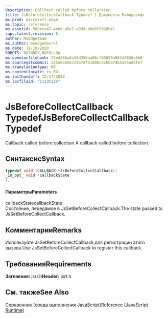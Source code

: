 ```yaml
---
description: Callback called before collection.
title: JsBeforeCollectCallback Typedef | Документы Майкрософт
ms.prod: microsoft-edge
ms.topic: reference
ms.assetid: 58bece47-4e6d-49e7-a93d-b6a8f9928b41
caps.latest.revision: 6
author: MSEdgeTeam
ms.author: msedgedevrel
ms.date: 11/19/2020
ROBOTS: NOINDEX,NOFOLLOW
ms.openlocfilehash: 23ed386a6a28d356aa80cf85650a981d4836a6b6
ms.sourcegitcommit: a35a6b5bbc21b7df61d08cbc6b074b5325ad4fef
ms.translationtype: MT
ms.contentlocale: ru-RU
ms.lasthandoff: 12/17/2020
ms.locfileid: "11235325"
---
```

# <span data-ttu-id="e4e4c-103">JsBeforeCollectCallback Typedef</span><span class="sxs-lookup"><span data-stu-id="e4e4c-103">JsBeforeCollectCallback Typedef</span></span>

<span data-ttu-id="e4e4c-104">Callback called before collection.</span><span class="sxs-lookup"><span data-stu-id="e4e4c-104">A callback called before collection.</span></span>  
  
## <span data-ttu-id="e4e4c-105">Синтаксис</span><span class="sxs-lookup"><span data-stu-id="e4e4c-105">Syntax</span></span>  
  
```cpp  
typedef void (CALLBACK *JsBeforeCollectCallback)(  
_In_opt_ void *callbackState  
);  
```  
  
#### <span data-ttu-id="e4e4c-106">Параметры</span><span class="sxs-lookup"><span data-stu-id="e4e4c-106">Parameters</span></span>  
 <span data-ttu-id="e4e4c-107">callbackState</span><span class="sxs-lookup"><span data-stu-id="e4e4c-107">callbackState</span></span>  
 <span data-ttu-id="e4e4c-108">Состояние, передамое в JsSetBeforeCollectCallback.</span><span class="sxs-lookup"><span data-stu-id="e4e4c-108">The state passed to JsSetBeforeCollectCallback.</span></span>  
  
## <span data-ttu-id="e4e4c-109">Комментарии</span><span class="sxs-lookup"><span data-stu-id="e4e4c-109">Remarks</span></span>  
 <span data-ttu-id="e4e4c-110">Используйте JsSetBeforeCollectCallback для регистрации этого вызова.</span><span class="sxs-lookup"><span data-stu-id="e4e4c-110">Use JsSetBeforeCollectCallback to register this callback.</span></span>  
  
## <span data-ttu-id="e4e4c-111">Требования</span><span class="sxs-lookup"><span data-stu-id="e4e4c-111">Requirements</span></span>  
 <span data-ttu-id="e4e4c-112">**Заглавная:** jsrt.h</span><span class="sxs-lookup"><span data-stu-id="e4e4c-112">**Header:** jsrt.h</span></span>  
  
## <span data-ttu-id="e4e4c-113">См. также</span><span class="sxs-lookup"><span data-stu-id="e4e4c-113">See Also</span></span>  
 [<span data-ttu-id="e4e4c-114">Справочник (среда выполнения JavaScript)</span><span class="sxs-lookup"><span data-stu-id="e4e4c-114">Reference (JavaScript Runtime)</span></span>](../chakra-hosting/reference-javascript-runtime.md)
